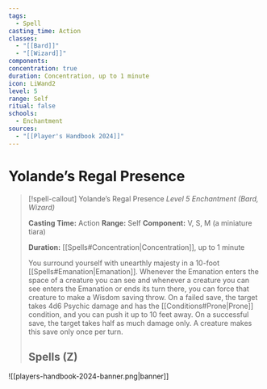 ```yaml
---
tags:
  - Spell
casting_time: Action
classes:
  - "[[Bard]]"
  - "[[Wizard]]"
components: 
concentration: true
duration: Concentration, up to 1 minute
icon: LiWand2
level: 5
range: Self
ritual: false
schools:
  - Enchantment
sources:
  - "[[Player's Handbook 2024]]"
---
```


# Yolande’s Regal Presence

>[!spell-callout] Yolande’s Regal Presence
>_Level 5 Enchantment (Bard, Wizard)_
>
>**Casting Time:** Action
>**Range:** Self
>**Component:** V, S, M (a miniature tiara)
>
>**Duration:** [[Spells#Concentration\|Concentration]], up to 1 minute
>
>You surround yourself with unearthly majesty in a 10-foot [[Spells#Emanation\|Emanation]]. Whenever the Emanation enters the space of a creature you can see and whenever a creature you can see enters the Emanation or ends its turn there, you can force that creature to make a Wisdom saving throw. On a failed save, the target takes 4d6 Psychic damage and has the [[Conditions#Prone\|Prone]] condition, and you can push it up to 10 feet away. On a successful save, the target takes half as much damage only. A creature makes this save only once per turn.
>
>## Spells (Z)


![[players-handbook-2024-banner.png|banner]]

